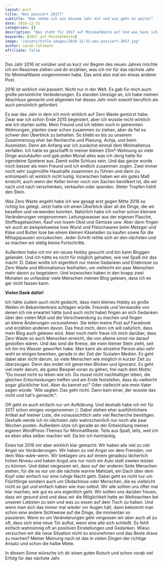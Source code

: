```yaml
---
layout: post
title: "Was passiert 2017?"
subtitle: "Was nehme ich aus diesem Jahr mit und wie geht es weiter"
date: 2016-12-31
categories: []
description: "Was steht für 2017 auf MinimalWaste an? Und was kann ich aus dem alten Jahr mitnehmen? Ein kleines Resümee und ein Ausblick."
keywords: [2017 auf MinimalWaste]
image: "/assets/title-images/2016-12-31-was-passiert-2017.jpg"
author: sarah-lettmann
affiliate: false
---
```

Das Jahr 2016 ist vorüber und so kurz vor Beginn des neuen Jahres möchte ich ein Resümee ziehen und dir erzählen, was ich mir für das nächste Jahr für MinimalWaste vorgenommen habe. Das wird also mal ein etwas anderer Post.

2016 ist wirklich viel passiert. Nicht nur in der Welt. Es gab für mich auch große persönliche Veränderungen. Es standen Umzüge an, ich habe meinen Abschluss gemacht und allgemein hat dieses Jahr mich sowohl beruflich als auch persönlich gefordert.

Es war das Jahr in dem ich mich wirklich auf Zero Waste gestürzt habe. Zwar war ich schon Ende 2015 begeistert, aber ich wusste nicht wirklich wie ich starten sollte. Mein Freund und ich lebten noch in getrennten Wohnungen, planten zwar schon zusammen zu ziehen, aber da fiel es schwer den Überblick zu behalten. So bliebt es bis zu unserem Zusammenzug eher bei Recherche und Planung. Achja, und beim Ausmisten. Denn am Anfang war ich zunächst einmal dem Minimalismus verfallen. Ich hatte es geschafft in meiner kleinen 25m²-Wohnung so viele Dinge anzuhäufen und gab jeden Monat alles was ich übrig hatte für irgendeine Spielerei aus. Damit sollte Schluss sein. Und das ganze wurde noch besser als mein Freund und ich endlich zusammen zogen. Zwei immer noch sehr zugemüllte Haushalte zusammen zu führen und dann zu entrümpeln ist wirklich nicht lustig. Inzwischen haben wir ein gutes Maß erreicht, auch wenn der Keller immer noch von Sachen bevölkert ist, die wir nach und nach verschenken, verkaufen oder spenden. Steter Tropfen höhlt den Stein.

Was Zero Waste angeht habe ich wie gesagt erst gegen Mitte 2016 so richtig los gelegt. Jetzt hatte ich einen Überblick über all die Dinge, die wir besaßen und verwenden konnten. Natürlich habe ich vorher schon kleinere Veränderungen vorgenommen: Leitungswasser aus der eigenen Flasche, Stofftragetaschen, Kauf von losem Obst und Gemüse usw. Aber dann fingen wir auch an beispielsweise lose Wurst und Fleischwaren beim Metzger und Käse und Butter lose bei einem kleinen Käseladen zu kaufen sowie für die Mittagspausen vorzukochen. Jeder Schritt reihte sich an den nächsten und so machen wir stetig kleine Fortschritte.

Außerdem habe ich mir ein neues Hobby gesucht und bin beim Bloggen gelandet. Und ich hätte es nicht für möglich gehalten, wie viel Spaß mir das macht :D. Dabei wollte ich eigentlich nur meine Gedanken und Erlebnisse zu Zero Waste und Minimalismus festhalten, um vielleicht ein paar Menschen mehr davon zu begeistern. Und inzwischen haben in den knapp zwei Monaten so unfassbar viele Menschen meinen Blog gelesen, dass ich es gar nicht fassen kann.

**Vielen Dank dafür!**

Ich hätte zudem auch nicht gedacht, dass mein kleines Hobby so große Wellen im Bekanntenkreis schlagen würde. Freunde und Verwandte von denen ich nie erwartet hätte (und auch nicht habe) fingen an sich Gedanken über den vielen Müll und die Verschwendung zu machen und fingen an kleine Änderungen vorzunehmen. Sie teilen meine Post auf Facebook und erzählen anderen davon. Das freut mich, denn ich will natürlich, dass mein Blog auch gelesen wird. Aber noch mehr freue ich mich darüber, dass Zero Waste so auch Menschen erreicht, die von alleine sonst nie darauf gestoßen wären. Und das sind die Kreise, die mein kleiner Stein zieht, seit ich ihn ins Wasser geworfen habe. Man kann als einzelne Person also sehr wohl so einiges bewirken, gerade in der Zeit der Sozialen Medien. Es geht dabei aber nicht darum, so viele Menschen wie möglich in kurzer Zeit zu überzeugen. Denn das endet mit genervten Blicken und Ignoranz. Es geht viel mehr darum, als gutes Beispiel voran zu gehen, frei nach dem Motto: "Du musst nicht so leben wie ich. Du musst nicht nachhaltiger leben, die gleichen Entscheidungen treffen und am Ende feststellen, dass du vielleicht sogar glücklicher bist. Aber du kannst es!" Oder vielleicht wie mein Vater sagen würde: "Alle sagten: Das geht nicht. Dann kam einer, der wusste das nicht und hat's gemacht.".

Oft geht es auch einfach nur um Aufklärung. Und deshalb habe ich mir für 2017 schon einiges vorgenommen ;). Dabei stehen eher ausführlichere Artikel auf meiner Liste, die voraussichtlich sehr viel Recherche benötigen. Deshalb werde ich im nächsten Jahr wahrscheinlich nur noch alle paar Wochen posten. Außerdem sitze ich gerade an der Entwicklung meines eigenen WordPress-Themes für MinimalWaste. Teils aus Spaß, teils, weil ich es eben alles selber machen will. Da bin ich hartnäckig.

Eines hat 2016 mir aber wirklich klar gemacht: Wir haben alle viel zu viel Angst vor Veränderungen. Wir haben zu viel Angst vor dem Fremden, vor dem Was-wäre-wenn. Wir beklagen uns auf einem geradezu lächerlich hohen Niveau und haben Angst uns nur noch ein Auto statt zweien leisten zu können. Und dabei vergessen wir, dass auf der anderen Seite Menschen stehen, für die es nur um die nächste warme Mahlzeit, ein Dach über dem Kopf oder einfach nur eine ruhige Nacht geht. Dabei geht es nicht nur um Flüchtlinge sondern auch um Obdachlose oder Menschen, die es vielleicht nicht so gut und einfach haben wie man selbst. Wir alle sollten uns öfter mal klar machen, wie gut es uns eigentlich geht. Wir sollten uns darüber freuen, dass wir gesund sind und dass wir die Möglichkeit hatte an Weihnachten bei unseren Liebsten zu sein und was zu essen auf dem Tisch zu haben. Und wenn man sich das immer mal wieder vor Augen hält, dann bekommt man schon eine andere Sichtweise auf die Dinge, die momentan so passieren. Wenn es um Veränderungen geht vergessen wir aber auch all zu oft, dass sich eine neue Tür auftut, wenn eine alte sich schließt. Es fehlt einfach wahnsinnig oft an positiven Einstellungen und Gedanken. Wieso versuchen wir die neue Situation nicht so anzunehmen und das Beste draus zu machen? Meiner Meinung nach ist das in vielen Dingen der richtige Ansatz und schon die halbe Miete.

In diesem Sinne wünsche ich dir einen guten Rutsch und schon vorab viel Erfolg für das nächste Jahr.
